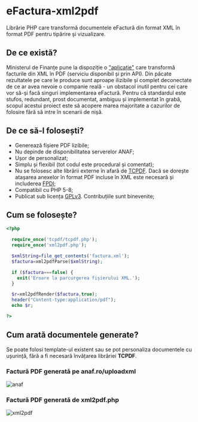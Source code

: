 # eFactura-xml2pdf
Librărie PHP care transformă documentele eFactură din format XML în format PDF pentru tipărire și vizualizare.
## De ce există?
Ministerul de Finanțe pune la dispoziție o ["aplicație"](https://www.anaf.ro/uploadxml/) care transformă facturile din XML în PDF (serviciu disponibil și prin API). Din păcate rezultatele pe care le produce sunt aproape ilizibile și complet deconectate de ce ar avea nevoie o companie reală - un obstacol inutil pentru cei care vor să-și facă singuri implementarea eFactură. Pentru că standardul este stufos, redundant, prost documentat, ambiguu și implementat în grabă, scopul acestui proiect este să acopere marea majoritate a cazurilor de folosire fără să intre în scenarii de nișă.
## De ce să-l folosești?
* Generează fișiere PDF lizibile;
* Nu depinde de disponibilitatea serverelor ANAF;
* Ușor de personalizat;
* Simplu și flexibil (tot codul este procedural și comentat);
* Nu se folosesc alte librării externe în afară de [TCPDF](https://github.com/tecnickcom/tcpdf). Dacă se dorește atașarea anexelor în format PDF incluse în XML este necesară și includerea [FPDI](https://github.com/Setasign/FPDI);
* Compatibil cu PHP 5-8;
* Publicat sub licența [GPLv3](https://www.gnu.org/licenses/gpl-3.0.en.html). Contribuțiile sunt binevenite;
## Cum se folosește?
```php
<?php

  require_once('tcpdf/tcpdf.php');
  require_once('xml2pdf.php');

  $xmlString=file_get_contents('factura.xml');
  $factura=xml2pdfParse($xmlString);

  if ($factura===false) {
    exit('Eroare la parcurgerea fișierului XML.');
  }

  $r=xml2pdfRender($factura,true);
  header("Content-type:application/pdf");
  echo $r;

?>
```
## Cum arată documentele generate?
Se poate folosi template-ul existent sau se pot personaliza documentele cu ușurință, fără a fi necesară învățarea librăriei **TCPDF**.

### Factură PDF generată pe anaf.ro/uploadxml
![anaf](https://github.com/user-attachments/assets/64415533-7cd2-4152-9a45-5559fdaedf3f)

### Factură PDF generată de xml2pdf.php
![xml2pdf](https://github.com/user-attachments/assets/b288b7f7-d3f2-4de6-9e58-8f3bf8c6f014)
